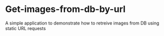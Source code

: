 # Get-images-from-db-by-url
A simple application to demonstrate how to retreive images from DB using static URL requests
